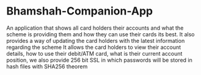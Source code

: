 # Bhamshah-Companion-App
An application that shows all card holders their accounts and what the scheme is providing them and how they can use their cards its best. It also provides a way of updating the card holders with the latest information regarding the scheme
It allows the card holders to view their account details, how to use their debit/ATM card, what is their current account position, we also provide 256 bit SSL in which passwords will be stored in hash files with SHA256 theorem 
